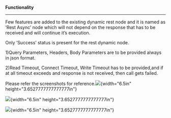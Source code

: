 **Functionality**

--------------------

Few features are added to the existing dynamic rest node and it is named
as ‘Rest Async’ node which will not depend on the response that has to
be received and will continue it’s execution.

Only ‘Success’ status is present for the rest dynamic node.

1)Query Parameters, Headers, Body Parameters are to be provided always
in json format.

2)Read Timeout, Connect Timeout, Write Timeout has to be provided,and if
at all timeout exceeds and response is not received, then call gets
failed.

Please refer the screenshots for
reference.![](media/image3.png){width="6.5in"
height="3.6527777777777777in"}

![](media/image2.png){width="6.5in" height="3.6527777777777777in"}

![](media/image1.png){width="6.5in" height="3.6527777777777777in"}
